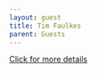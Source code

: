 ```yaml
---
layout: guest
title: Tim Faulkes
parent: Guests
---
```



<div class="badge-base LI-profile-badge" data-locale="en_US" data-size="medium" data-theme="light" 
data-type="VERTICAL" data-vanity="tim-faulkes" data-version="v1"><a class="badge-base__link 
LI-simple-link" href="https://www.linkedin.com/in/tim-faulkes?trk=profile-badge">Click for more details</a></div>


